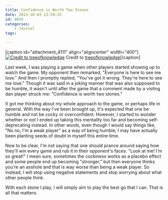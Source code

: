 ```yaml
---
title: Confidence is Worth Two Stones
date: 2013-10-03 13:59:25
id: 4059
categories:
	- Journal
tags:

---
```


[caption id="attachment_4111" align="aligncenter" width="400"][![Credit to treeofknowledge](http://www.bengozen.com/wp-content/uploads/2013/10/confidence-building.jpg)](http://www.bengozen.com/wp-content/uploads/2013/10/confidence-building.jpg) Credit to [treeofknowledge](http://www.treeof.com/confidence-building/)[/caption]

Last week, I was playing a game when other players started showing up to watch the game. My opponent then remarked, "Everyone is here to see me lose." And then I promptly replied, "You've got it wrong. They're here to see me lose." Though it was said in a joking manner that was also supposed to be humble, it wasn't until after the game that a comment made by a visitng dan player struck me: "Confidence is worth two stones."

It got me thinking about my whole approach to the game, or perhaps life in general. With the way I've been brought up, it's expected that one be humble and not be cocky or overconfident. However, I started to wonder whether or not I ended up taking this mentality too far and becoming self-deprecating instead. In other words, even though I would say things like, "No no, I'm a weak player" as a way of being humble; I may have actually been planting seeds of doubt in myself this entire time.

Now to be clear, I'm not saying that one should prance around saying how they'll win every game and rub it in their opponent's faces. "Look at me! I'm so great!" I mean sure, sometimes the cockiness works as a placebo effect and some people end up becoming "stronger," but then everyone thinks you're an asshole and that is way worse than being a weak player. So instead, I will stop using negative statements and stop worrying about what other people think.

With each stone I play, I will simply aim to play the best go that I can. That is all that matters.